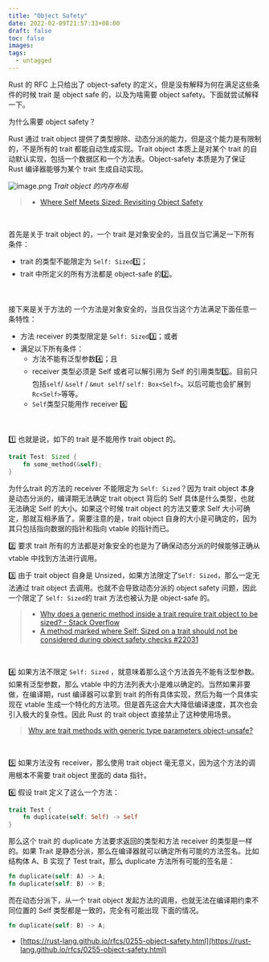 ```yaml
---
title: "Object Safety"
date: 2022-02-09T21:57:33+08:00
draft: false
toc: false
images:
tags: 
  - untagged
---
```


Rust 的 RFC 上只给出了 object-safety 的定义，但是没有解释为何在满足这些条件的时候 trait 是 object safe 的，以及为啥需要 object safety。下面就尝试解释一下。
​

为什么需要 object safety？
​

Rust 通过 trait object 提供了类型擦除、动态分派的能力，但是这个能力是有限制的，不是所有的 trait 都能自动生成实现。Trait object 本质上是对某个 trait 的自动默认实现，包括一个数据区和一个方法表。Object-safety 本质是为了保证 Rust 编译器能够为某个 trait 生成自动实现。
​

![image.png](https://cdn.nlark.com/yuque/0/2022/png/139136/1644393130537-0059bb37-3cd3-451f-b374-428184f97927.png#clientId=ue18c06d3-2796-4&crop=0&crop=0&crop=1&crop=1&from=paste&height=355&id=u9ce60c7c&margin=%5Bobject%20Object%5D&name=image.png&originHeight=988&originWidth=1488&originalType=binary&ratio=1&rotation=0&showTitle=false&size=80336&status=done&style=none&taskId=u408cafaf-1752-477a-af98-d4e4003d9c4&title=&width=534)
_Trait object 的内存布局_
​

> - [Where Self Meets Sized: Revisiting Object Safety](https://huonw.github.io/blog/2015/05/where-self-meets-sized-revisiting-object-safety/)

​

首先是关于 trait object 的，一个 trait 是对象安全的，当且仅当它满足一下所有条件：

- trait 的类型不能限定为 `Self: Sized`1️⃣；
- trait 中所定义的所有方法都是 object-safe 的2️⃣。

​

接下来是关于方法的
一个方法是对象安全的，当且仅当这个方法满足下面任意一条特性：

- 方法 receiver 的类型限定是 `Self: Sized`3️⃣；或者
- 满足以下所有条件：
   - 方法不能有泛型参数4️⃣；且
   - receiver 类型必须是 Self 或者可以解引用为 Self 的引用类型5️⃣。目前只包括`self`/ `&self` / `&mut self`/ `self: Box<Self>`。以后可能也会扩展到 `Rc<Self>`等等。
   - `Self`类型只能用作 receiver 6️⃣

​

1️⃣ 也就是说，如下的 trait 是不能用作 trait object 的。
```rust
trait Test: Sized {
	fn some_method(&self);
}
```
为什么trait 的方法的 receiver 不能限定为 `Self: Sized`？因为 trait object 本身是动态分派的，编译期无法确定 trait object 背后的 Self 具体是什么类型，也就无法确定 Self 的大小。如果这个时候 trait object 的方法又要求 Self 大小可确定，那就互相矛盾了。需要注意的是，trait object 自身的大小是可确定的，因为其只包括指向数据的指针和指向 vtable 的指针而已。
​

2️⃣ 要求 trait 所有的方法都是对象安全的也是为了确保动态分派的时候能够正确从 vtable 中找到方法进行调用。
​

3️⃣ 由于 trait object 自身是 Unsized，如果方法限定了`Self: Sized`，那么一定无法通过 trait object 去调用。也就不会导致动态分派的 object safety 问题，因此一个限定了 `Self: Sized`的 trait 方法也被认为是 object-safe 的。
​

> - [Why does a generic method inside a trait require trait object to be sized? - Stack Overflow](https://stackoverflow.com/questions/42620022/why-does-a-generic-method-inside-a-trait-require-trait-object-to-be-sized)
> - [A method marked where Self: Sized on a trait should not be considered during object safety checks #22031](https://github.com/rust-lang/rust/issues/22031)

​

4️⃣ 如果方法不限定 `Self: Sized` ，就意味着那么这个方法首先不能有泛型参数。如果有泛型参数，那么 vtable 中的方法列表大小是难以确定的。当然如果非要做，在编译期，rust 编译器可以拿到 trait 的所有具体实现，然后为每一个具体实现在 vtable 生成一个特化的方法项。但是首先这会大大降低编译速度，其次也会引入极大的复杂性。因此 Rust 的 trait object 直接禁止了这种使用场景。
​

> [Why are trait methods with generic type parameters object-unsafe?](https://stackoverflow.com/questions/67767207/why-are-trait-methods-with-generic-type-parameters-object-unsafe)

​

5️⃣ 如果方法没有 receiver，那么使用 trait object 毫无意义，因为这个方法的调用根本不需要 trait object 里面的 data 指针。
​

6️⃣ 假设 trait 定义了这么一个方法：
```rust
trait Test {
	fn duplicate(self: Self) -> Self
}
```
那么这个 trait 的 duplicate 方法要求返回的类型和方法 receiver 的类型是一样的。如果 Trait 是静态分派，那么在编译器就可以确定所有可能的方法签名。比如结构体 A、B 实现了 Test trait，那么 duplicate 方法所有可能的签名是：
```rust
fn duplicate(self: A) -> A;
fn duplicate(self: B) -> B;
```
而在动态分派下，从一个 trait object 发起方法的调用，也就无法在编译期约束不同位置的 Self 类型都是一致的，完全有可能出现 下面的情况。
```rust
fn duplicate(self: B) -> A;
```


- [https://rust-lang.github.io/rfcs/0255-object-safety.html](https://rust-lang.github.io/rfcs/0255-object-safety.html)

